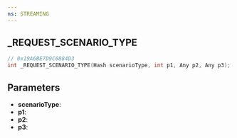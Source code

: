 ```yaml
---
ns: STREAMING
---
```

## _REQUEST_SCENARIO_TYPE

```c
// 0x19A6BE7D9C6884D3
int _REQUEST_SCENARIO_TYPE(Hash scenarioType, int p1, Any p2, Any p3);
```

## Parameters
* **scenarioType**:
* **p1**:
* **p2**:
* **p3**:
